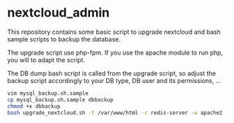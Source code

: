 # nextcloud_admin

This repository contains some basic script to upgrade nextcloud and bash sample scripts to backup the database.

The upgrade script use php-fpm. If you use the apache module to run php, you will to adapt the script.

The DB dump bash script is called from the upgrade script, so adjust the backup script accordingly to your DB type, DB user and its permissions, ...

```bash
vim mysql_backup.sh.sample
cp mysql_backup.sh.sample dbbackup
chmod +x dbbackup
bash upgrade_nextcloud.sh -t /var/www/html -c redis-server -w apache2 -u www-data -n 27.0.2
```
